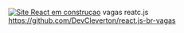 [![Site React em construçao ](https://api.vercel.com/v1/integrations/deploy/prj_ybOKSf3O2a2Vi8RqKytf9jejssDG/MubS6bO9hi)](https://react-js-sand.vercel.app)
 vagas reatc.js
https://github.com/DevCleverton/react.js-br-vagas

